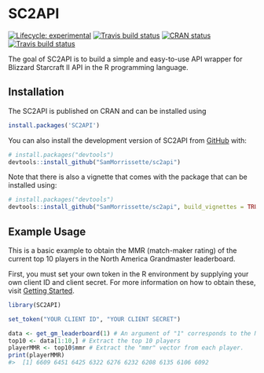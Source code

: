 
<!-- README.md is generated from README.Rmd. Please edit that file -->

# SC2API

<!-- badges: start -->

[![Lifecycle:
experimental](https://img.shields.io/badge/lifecycle-experimental-orange.svg)](https://www.tidyverse.org/lifecycle/#experimental)
[![Travis build
status](https://travis-ci.org/SamMorrissette/sc2api.svg?branch=master)](https://travis-ci.org/github/SamMorrissette/sc2api)
[![CRAN
status](https://www.r-pkg.org/badges/version/SC2API)](https://CRAN.R-project.org/package=SC2API)
[![Travis build
status](https://travis-ci.com/SamMorrissette/sc2api.svg?branch=master)](https://travis-ci.com/SamMorrissette/sc2api)
<!-- badges: end -->

The goal of SC2API is to build a simple and easy-to-use API wrapper for
Blizzard Starcraft II API in the R programming language.

## Installation

The SC2API is published on CRAN and can be installed using

``` r
install.packages('SC2API')
```

You can also install the development version of SC2API from
[GitHub](https://github.com/) with:

``` r
# install.packages("devtools")
devtools::install_github("SamMorrissette/sc2api")
```

Note that there is also a vignette that comes with the package that can
be installed using:

``` r
# install.packages("devtools")
devtools::install_github("SamMorrissette/sc2api", build_vignettes = TRUE, dependencies = TRUE)
```

## Example Usage

This is a basic example to obtain the MMR (match-maker rating) of the
current top 10 players in the North America Grandmaster leaderboard.

First, you must set your own token in the R environment by supplying
your own client ID and client secret. For more information on how to
obtain these, visit [Getting
Started](https://develop.battle.net/documentation/guides/getting-started).

``` r
library(SC2API)
```

``` r
set_token("YOUR CLIENT ID", "YOUR CLIENT SECRET")
```

``` r
data <- get_gm_leaderboard(1) # An argument of "1" corresponds to the North American ladder.
top10 <- data[1:10,] # Extract the top 10 players
playerMMR <- top10$mmr # Extract the "mmr" vector from each player. 
print(playerMMR)
#>  [1] 6609 6451 6425 6322 6276 6232 6208 6135 6106 6092
```
